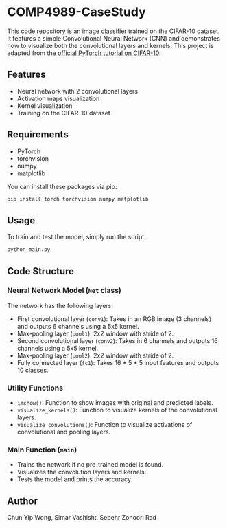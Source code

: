 # COMP4989-CaseStudy

This code repository is an image classifier trained on the CIFAR-10 dataset. It features a simple Convolutional Neural Network (CNN) and demonstrates how to visualize both the convolutional layers and kernels. This project is adapted from the [official PyTorch tutorial on CIFAR-10](https://pytorch.org/tutorials/beginner/blitz/cifar10_tutorial.html).

## Features

- Neural network with 2 convolutional layers
- Activation maps visualization
- Kernel visualization
- Training on the CIFAR-10 dataset

## Requirements

- PyTorch
- torchvision
- numpy
- matplotlib

You can install these packages via pip:

```bash
pip install torch torchvision numpy matplotlib
```

## Usage

To train and test the model, simply run the script:

```bash
python main.py
```

## Code Structure

### Neural Network Model (`Net` class)

The network has the following layers:

- First convolutional layer (`conv1`): Takes in an RGB image (3 channels) and outputs 6 channels using a 5x5 kernel.
- Max-pooling layer (`pool1`): 2x2 window with stride of 2.
- Second convolutional layer (`conv2`): Takes in 6 channels and outputs 16 channels using a 5x5 kernel.
- Max-pooling layer (`pool2`): 2x2 window with stride of 2.
- Fully connected layer (`fc1`): Takes 16 * 5 * 5 input features and outputs 10 classes.

### Utility Functions

- `imshow()`: Function to show images with original and predicted labels.
- `visualize_kernels()`: Function to visualize kernels of the convolutional layers.
- `visualize_convolutions()`: Function to visualize activations of convolutional and pooling layers.

### Main Function (`main`)

- Trains the network if no pre-trained model is found.
- Visualizes the convolution layers and kernels.
- Tests the model and prints the accuracy.


## Author

Chun Yip Wong, Simar Vashisht, Sepehr Zohoori Rad

